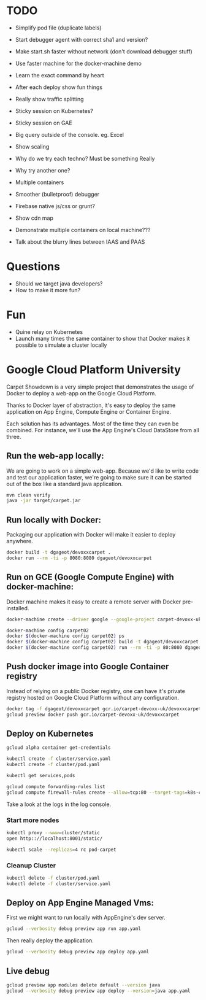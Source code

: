 # TODO

+ Simplify pod file (duplicate labels)
+ Start debugger agent with correct sha1 and version?
+ Make start.sh faster without network (don't download debugger stuff)
+ Use faster machine for the docker-machine demo

+ Learn the exact command by heart
+ After each deploy show fun things
+ Really show traffic splitting
+ Sticky session on Kubernetes?
+ Sticky session on GAE
+ Big query outside of the console. eg. Excel
+ Show scaling
+ Why do we try each techno? Must be something Really
+ Why try another one?
+ Multiple containers
+ Smoother (bulletproof) debugger
+ Firebase native js/css or grunt?
+ Show cdn map
+ Demonstrate multiple containers on local machine???
+ Talk about the blurry lines between IAAS and PAAS


# Questions

+ Should we target java developers?
+ How to make it more fun?

# Fun

+ Quine relay on Kubernetes
+ Launch many times the same container to show that Docker makes it possible
  to simulate a cluster locally


# Google Cloud Platform University

Carpet Showdown is a very simple project that demonstrates the usage of Docker
to deploy a web-app on the Google Cloud Platform.

Thanks to Docker layer of abstraction, it's easy to deploy the same application
on App Engine, Compute Engine or Container Engine.

Each solution has its advantages. Most of the time they can even be combined.
For instance, we'll use the App Engine's Cloud DataStore from all three.

## Run the web-app locally:

We are going to work on a simple web-app. Because we'd like to write code and
test our application faster, we're going to make sure it can be started out of
the box like a standard java application.

```bash
mvn clean verify
java -jar target/carpet.jar
```

## Run locally with Docker:

Packaging our application with Docker will make it easier to deploy anywhere.

```bash
docker build -t dgageot/devoxxcarpet .
docker run --rm -ti -p 8080:8080 dgageot/devoxxcarpet
```

## Run on GCE (Google Compute Engine) with docker-machine:

Docker machine makes it easy to create a remote server with Docker pre-installed.

```bash
docker-machine create --driver google --google-project carpet-devoxx-uk --google-zone europe-west1-d --google-machine-type n1-standard-1 carpet02

docker-machine config carpet02
docker $(docker-machine config carpet02) ps
docker $(docker-machine config carpet02) build -t dgageot/devoxxcarpet .
docker $(docker-machine config carpet02) run --rm -ti -p 80:8080 dgageot/devoxxcarpet
```

## Push docker image into Google Container registry

Instead of relying on a public Docker registry, one can have it's private
registry hosted on Google Cloud Platform without any configuration.

```bash
docker tag -f dgageot/devoxxcarpet gcr.io/carpet-devoxx-uk/devoxxcarpet
gcloud preview docker push gcr.io/carpet-devoxx-uk/devoxxcarpet
```

## Deploy on Kubernetes

```bash
gcloud alpha container get-credentials

kubectl create -f cluster/service.yaml
kubectl create -f cluster/pod.yaml

kubectl get services,pods

gcloud compute forwarding-rules list
gcloud compute firewall-rules create --allow=tcp:80 --target-tags=k8s-carpet-node k8s-carpet-node-80
```

Take a look at the logs in the log console.

### Start more nodes

```bash
kubectl proxy --www=cluster/static
open http:://localhost:8001/static/

kubectl scale --replicas=4 rc pod-carpet
```

### Cleanup Cluster

```bash
kubectl delete -f cluster/pod.yaml
kubectl delete -f cluster/service.yaml
```

## Deploy on App Engine Managed Vms:

First we might want to run locally with AppEngine's dev server.

```bash
gcloud --verbosity debug preview app run app.yaml
```

Then really deploy the application.

```bash
gcloud --verbosity debug preview app deploy app.yaml
```

## Live debug

```bash
gcloud preview app modules delete default --version java
gcloud --verbosity debug preview app deploy --version=java app.yaml
```
